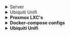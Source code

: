 <details>
  <summary> Server </summary>
  
  ## Server hardware
  <i>to do</i>
  
</details>
  
<details>
  <summary> Ubiquiti Unifi </summary>
     
  # Network hardware
  
  My network is build on Ubiquiti's Unifi. Unfortunately Ubiquiti isn't always that stable and there are some functions still missing on their controller. But I must admit, I love the all in one solution and UI.
  
  <b>[UDM Pro](https://eu.store.ui.com/products/udm-pro)</b><p>
  <i>The one in all controller for my Unifi Network and Unifi Protect (video surveillance).</i>
  
  <b>[Switch 24 PoE](https://eu.store.ui.com/collections/unifi-network-routing-switching/products/usw-24-poe)

  ## Ubiquiti Unifi
  Below you can find my configurations and files I use with my Unifi setup.
  
  1. Unifi G4 doorbell - sounds
    
</details>

<details>
  <summary>Proxmox LXC's</summary>
  
  ## Proxmox LXC's
  Since I discoverd [TTeck's Git](https://github.com/tteck/Proxmox), I'm all over in using his scripts. And he is really on fire, recently he added a lot of new containers.
  
</details>

<details>
  <summary>Docker-compose configs</summary>
  
  ## Docker-compose configs
  In the past I had a really hate-love story with Docker. So I used always LXC-containers within Proxmox. But some applications I run in Docker. Maybe, someday, I will turn.
  
  1. Portainer
  2. Wishlist
  
</details>


<details>
  <summary>Ubiquiti Unifi</summary>
  
  ## Ubiquiti Unifi
  Below you can find my configurations and files I use with my Unifi setup.
  
  1. Unifi G4 doorbell - sounds
  
</details>
